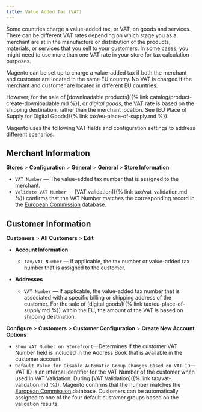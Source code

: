 ```yaml
---
title: Value Added Tax (VAT)
---
```


Some countries charge a value-added tax, or VAT, on goods and services. There can be different VAT rates depending on which stage you as a merchant are at in the manufacture or distribution of the products, materials, or services that you sell to your customers. In some cases, you might need to use more than one VAT rate in your store for tax calculation purposes.

Magento can be set up to charge a value-added tax if both the merchant and customer are located in the same EU country. No VAT is charged if the merchant and customer are located in different EU countries.

However, for the sale of [downloadable products]({% link catalog/product-create-downloadable.md %}), or _digital goods_, the VAT rate is based on the shipping destination, rather than the merchant location. See [EU Place of Supply for Digital Goods]({% link tax/eu-place-of-supply.md %}).

Magento uses the following VAT fields and configuration settings to address different scenarios:

## Merchant Information

**Stores** > **Configuration** > **General** > **General** > **Store Information**

- `VAT Number` — The value-added tax number that is assigned to the merchant.</td>
- `Validate VAT Number` — [VAT validation]({% link tax/vat-validation.md %}) confirms that the VAT Number matches the corresponding record in the [European Commission](http://ec.europa.eu/taxation_customs/vies/") database.

## Customer Information

**Customers** > **All Customers** > **Edit**

- **Account Information**

  - `Tax/VAT Number` — If applicable, the tax number or value-added tax number that is assigned to the customer.</td>

- **Addresses**

  - `VAT Number` — If applicable, the value-added tax number that is associated with a specific billing or shipping address of the customer. For the sale of [digital goods]({% link tax/eu-place-of-supply.md %}) within the EU, the amount of the VAT is based on shipping destination.

**Configure** > **Customers** > **Customer Configuration** > **Create New Account Options**

- `Show VAT Number on Storefront`—Determines if the customer VAT Number field is included in the Address Book that is available in the customer account.
- `Default Value for Disable Automatic Group Changes Based on VAT ID`—VAT ID is an internal identifier for the VAT Number of the customer when used in VAT Validation. During [VAT Validation]({% link tax/vat-validation.md %}), Magento confirms that the number matches the [European Commission](http://ec.europa.eu/taxation_customs/vies/) database. Customers can be automatically assigned to one of the four default customer groups based on the validation results.
